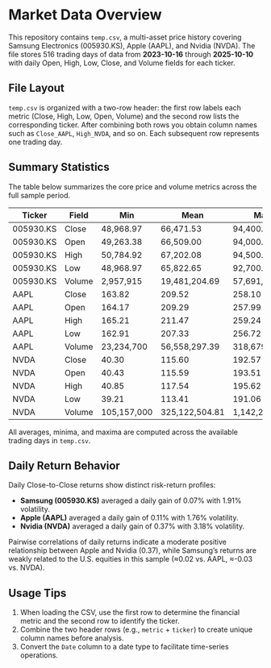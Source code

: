 # Market Data Overview

This repository contains `temp.csv`, a multi-asset price history covering Samsung Electronics (005930.KS), Apple (AAPL), and Nvidia (NVDA). The file stores 516 trading days of data from **2023-10-16** through **2025-10-10** with daily Open, High, Low, Close, and Volume fields for each ticker.

## File Layout

`temp.csv` is organized with a two-row header: the first row labels each metric (Close, High, Low, Open, Volume) and the second row lists the corresponding ticker. After combining both rows you obtain column names such as `Close_AAPL`, `High_NVDA`, and so on. Each subsequent row represents one trading day.

## Summary Statistics

The table below summarizes the core price and volume metrics across the full sample period.

| Ticker | Field  | Min | Mean | Max |
|--------|--------|-----|------|-----|
| 005930.KS | Close | 48,968.97 | 66,471.53 | 94,400.00 |
| 005930.KS | Open  | 49,263.38 | 66,509.00 | 94,000.00 |
| 005930.KS | High  | 50,784.92 | 67,202.08 | 94,500.00 |
| 005930.KS | Low   | 48,968.97 | 65,822.65 | 92,700.00 |
| 005930.KS | Volume| 2,957,915 | 19,481,204.69 | 57,691,266 |
| AAPL | Close | 163.82 | 209.52 | 258.10 |
| AAPL | Open  | 164.17 | 209.29 | 257.99 |
| AAPL | High  | 165.21 | 211.47 | 259.24 |
| AAPL | Low   | 162.91 | 207.33 | 256.72 |
| AAPL | Volume| 23,234,700 | 56,558,297.39 | 318,679,900 |
| NVDA | Close | 40.30 | 115.60 | 192.57 |
| NVDA | Open  | 40.43 | 115.59 | 193.51 |
| NVDA | High  | 40.85 | 117.54 | 195.62 |
| NVDA | Low   | 39.21 | 113.41 | 191.06 |
| NVDA | Volume| 105,157,000 | 325,122,504.81 | 1,142,269,000 |

All averages, minima, and maxima are computed across the available trading days in `temp.csv`.

## Daily Return Behavior

Daily Close-to-Close returns show distinct risk-return profiles:

- **Samsung (005930.KS)** averaged a daily gain of 0.07% with 1.91% volatility.
- **Apple (AAPL)** averaged a daily gain of 0.11% with 1.76% volatility.
- **Nvidia (NVDA)** averaged a daily gain of 0.37% with 3.18% volatility.

Pairwise correlations of daily returns indicate a moderate positive relationship between Apple and Nvidia (0.37), while Samsung’s returns are weakly related to the U.S. equities in this sample (≈0.02 vs. AAPL, ≈-0.03 vs. NVDA).

## Usage Tips

1. When loading the CSV, use the first row to determine the financial metric and the second row to identify the ticker.
2. Combine the two header rows (e.g., `metric` + `ticker`) to create unique column names before analysis.
3. Convert the `Date` column to a date type to facilitate time-series operations.
